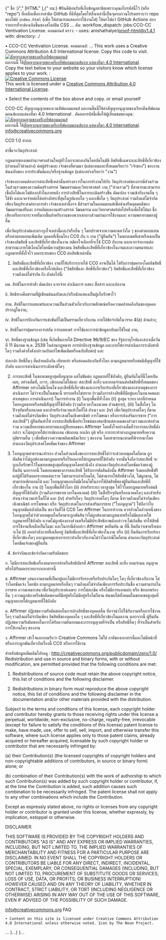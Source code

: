 {" ชื่อ :}"," [HTML" ],{"
บน:}
  #ยินดีต้อนรับที่เก็บข้อมูลสาธิตเพราะคุณเก็บรหัสนี้ไว้ (หรือ "repo") ที่เหลือเพื่อการสาธิต GitHub ที่ดีที่สุดโดยให้สิ่งเหล่านี้เป็นจุดรบกวนโปรดทราบว่า repo ของไฟล์ `index.html` (เพื่อ ให้สามารถแสดงการใช้งานได้) ให้มาโฟลว์ GitHub Actions สองรายการที่จะต้องเกิดขึ้นของสไตล์ชีต CSS
...
  ดัน:
  workflow_dispatch:
jobs:CCO-CC Ventivation License.
คอมมอนส์ 
    คราว:
      - uses: anishathalye/proof-html@v1.4.1
        with:
          directory: ./


     
  • CCO-CC Ventivation License.
คอมมอนส์:
...
     This work uses a Creative Commons Attribution 4.0 International license. 
     Copy this code to visit.  
      <a rel="license" href="http://creativecommons.org/licenses/by/4.0/"><img alt="สัญญาอนุญาตของครีเอทีฟคอมมอนส์" style="border-width:0" src="https://i.creativecommons.org/l/by/4.0/88x31.png" /></a><br />ผลงานนี้ ใช้<a rel="license" 
href="http://creativecommons.org/licenses/by/4.0/">สัญญาอนุญาตของครีเอทีฟคอมมอนส์แบบ แสดงที่มา 4.0 International</a>.         
   Copy the text below to your website so your visitors know which license applies to your work. :   
 <a rel="license" href="http://creativecommons.org/licenses/by/4.0/"><img alt="Creative Commons License" style="border-width:0" src="https://i.creativecommons.org/l/by/4.0/88x31.png" /></a><br />This work is licensed under a <a rel="license" href="http://creativecommons.org/licenses/by/4.0/">Creative Commons Attribution 4.0 International License</a>.  

 • Select the contents of the box above and copy.  or email yourself 

 CCO-CC สัญญาอนุญาตของเวนทีฟคอมมอนส์
ผลงานชิ้นนี้ใช้คำสัญญาอนุญาตของเรียกคืนทีฟคอมมอนส์แบบแสดงที่มา 4.0 International .
คัดลอกรหัสนี้เพื่อให้ผู้เยี่ยมชมของคุณ:  
  <a rel="license" href="http://creativecommons.org/licenses/by/4.0/"><img alt="สัญญาอนุญาตของครีเอทีฟคอมมอนส์" style="border-width:0" src="https://i.creativecommons.org/l/by/4.0/88x31.png" /></a><br />ผลงานนี้ ใช้<a rel="license" href="http://creativecommons.org/licenses/by/4.0/">สัญญาอนุญาตของครีเอทีฟคอมมอนส์แบบ แสดงที่มา 4.0 International</a>.
  info@creativecommons.org

 
CC0 1.0 สากล: 

คำชี้แจงวัตถุประสงค์: 

กฎหมายของเขตอำนาจศาลส่วนใหญ่ทั่วโลกจะตกลงกันโดยอัตโนมัติ
ลิขสิทธิ์เฉพาะและสิทธิ์ที่เกี่ยวข้อง (กำหนดไว้ด้านล่าง) ต่อผู้สร้างและ
เจ้าของที่ตามมา (แต่ละคนและทั้งหมดเรียกว่า "เจ้าของ") ของงานต้นฉบับของ
การประพันธ์และ/หรือฐานข้อมูล (แต่ละอย่างเรียกว่า "งาน")

เจ้าของบางคนต้องการสละสิทธิ์เหล่านั้นอย่างถาวรในการทำงานให้กับ
วัตถุประสงค์ของการมีส่วนร่วมในส่วนรวมของความคิดสร้างสรรค์ วัฒนธรรมและวิทยาศาสตร์
งาน ("ส่วนรวม") ที่สาธารณะสามารถเชื่อถือได้และไม่ต้องกลัวในภายหลัง
การอ้างสิทธิ์ในการละเมิดสร้างขึ้น ดัดแปลง รวมเข้ากับงานอื่น ๆ ใช้ซ้ำ
และแจกจ่ายต่อได้อย่างอิสระที่สุดในรูปแบบใด ๆ และเพื่อใด ๆ
วัตถุประสงค์ รวมถึงแต่ไม่จำกัดเพียงวัตถุประสงค์ทางการค้า เจ้าของเหล่านี้อาจ
มีส่วนร่วมในคอมมอนส์เพื่อส่งเสริมอุดมคติของวัฒนธรรมเสรีและ
การผลิตผลงานสร้างสรรค์ วัฒนธรรม และวิทยาศาสตร์ต่อไปหรือเพื่อให้ได้มา
ชื่อเสียงหรือการกระจายที่มากขึ้นสำหรับงานของพวกเขาบางส่วนผ่านการใช้งานและ
ความพยายามของผู้อื่น

เพื่อวัตถุประสงค์และแรงจูงใจเหล่านี้และ/หรืออื่น ๆ โดยปราศจากความคาดหวังใด ๆ
ของค่าตอบแทนหรือค่าตอบแทนเพิ่มเติม บุคคลที่เชื่อมโยง CC0 กับ ก
งาน ("ผู้ยืนยัน") ในขอบเขตที่เขาหรือเธอเป็นเจ้าของลิขสิทธิ์
และสิทธิที่เกี่ยวข้องในงาน สมัครใจเลือกที่จะใช้ CC0 กับงาน
และแจกจ่ายงานต่อสาธารณะภายใต้เงื่อนไขโดยมีความรู้ของตน
ลิขสิทธิ์และสิทธิ์ที่เกี่ยวข้องในงานและความหมายและกฎหมายที่ตั้งใจไว้
ผลกระทบของ CC0 ต่อสิทธิเหล่านั้น

1. ลิขสิทธิ์และสิทธิ์ที่เกี่ยวข้อง งานที่ให้บริการภายใต้ CC0 อาจเป็นได้
ได้รับการคุ้มครองโดยลิขสิทธิ์และสิทธิ์ที่เกี่ยวข้องหรือใกล้เคียง ("ลิขสิทธิ์และ
สิทธิ์ที่เกี่ยวข้อง") ลิขสิทธิ์และสิทธิ์ที่เกี่ยวข้อง รวมถึงแต่ไม่จำกัด
ถึง ดังต่อไปนี้:

  ผม. สิทธิในการทำซ้ำ ดัดแปลง แจกจ่าย ดำเนินการ แสดง สื่อสาร
  และแปลงาน

  ii. สิทธิทางศีลธรรมที่ผู้เขียนต้นฉบับและ/หรือนักแสดงเป็นผู้เก็บรักษาไว้

  สาม. สิทธิในการเผยแพร่และความเป็นส่วนตัวเกี่ยวกับภาพลักษณ์หรือความคล้ายคลึงกันของบุคคล
  ปรากฎในงาน;

  iv. สิทธิในการป้องกันการแข่งขันที่ไม่เป็นธรรมเกี่ยวกับงาน
  ภายใต้ข้อจำกัดในวรรค 4(a) ด้านล่าง;

  v. สิทธิในการคุ้มครองการสกัด การเผยแพร่ การใช้และการนำข้อมูลกลับมาใช้ใหม่
  งาน;

  vi. สิทธิ์ของฐานข้อมูล (เช่น ที่เกิดขึ้นภายใต้ Directive 96/9/EC ของ
  รัฐสภายุโรปและสภาเมื่อวันที่ 11 มีนาคม พ.ศ. 2539 ในด้านกฎหมาย
  การปกป้องฐานข้อมูล และภายใต้การดำเนินการระดับชาติใดๆ
  รวมถึงคำสั่งดังกล่าวฉบับแก้ไขเพิ่มเติมหรือฉบับสืบต่อ) และ

  ปกเกล้า สิทธิ์อื่นๆ ที่คล้ายคลึงกัน เทียบเท่า หรือสอดคล้องกันทั่วโลก
  ตามกฎหมายหรือสนธิสัญญาที่ใช้บังคับ และการดำเนินการระดับชาติใดๆ

2. การสละสิทธิ์ ในขอบเขตสูงสุดที่อนุญาต แต่ไม่ขัดต่อ
กฎหมายที่ใช้บังคับ, ผู้ยืนยันในที่นี้โดยเปิดเผย, อย่างเต็มที่, ถาวร, เพิกถอนไม่ได้และ
สละสิทธิ์ ละทิ้ง และยอมจำนนต่อลิขสิทธิ์ทั้งหมดของ Affirmer อย่างไม่มีเงื่อนไข
และสิทธิ์ที่เกี่ยวข้องและการเรียกร้องที่เกี่ยวข้องและสาเหตุของการดำเนินการ ไม่ว่าจะเป็นในขณะนี้
ทราบหรือไม่ทราบ (รวมถึงการอ้างสิทธิ์ที่มีอยู่และในอนาคตและสาเหตุของ
การดำเนินการ) ในการทำงาน (i) ในทุกพื้นที่ทั่วโลก (ii) สูงสุด
ระยะเวลาที่กำหนดโดยกฎหมายหรือสนธิสัญญาที่ใช้บังคับ (รวมถึงเวลาในอนาคต
ส่วนขยาย), (iii) ในสื่อใดๆ ในปัจจุบันหรืออนาคต และสำหรับจำนวนเท่าใดก็ได้
สำเนา และ (iv) เพื่อวัตถุประสงค์ใดๆ ก็ตาม รวมถึงแต่ไม่จำกัดเพียง
วัตถุประสงค์ในเชิงพาณิชย์ การโฆษณา หรือการส่งเสริมการขาย ("การสละสิทธิ์") ผู้ยืนยันทำให้
การสละสิทธิ์เพื่อประโยชน์ของสมาชิกแต่ละคนของส่วนรวมและต่อส่วนรวม
ความเสียหายของทายาทและผู้สืบทอดของ Affirmer โดยตั้งใจอย่างเต็มที่ว่าการสละสิทธิ์ดังกล่าว
จะไม่อยู่ภายใต้การเพิกถอน เพิกถอน ยกเลิก ยุติ หรือ
การกระทำทางกฎหมายหรือความยุติธรรมอื่น ๆ เพื่อขัดขวางความเพลิดเพลินเงียบ ๆ ของงาน
โดยสาธารณะตามที่พิจารณาโดยคำแถลงวัตถุประสงค์โดยชัดแจ้งของ Affirmer

3. ใบอนุญาตสาธารณะสำรอง ส่วนใดส่วนหนึ่งของการสละสิทธิ์ไม่ว่าจะด้วยเหตุผลใดก็ตาม
ถูกตัดสินว่าไม่ถูกต้องตามกฎหมายหรือไร้ผลภายใต้กฎหมายที่ใช้บังคับ จากนั้นจึงถือว่าสละสิทธิ์
จะถูกเก็บรักษาไว้ในขอบเขตสูงสุดที่อนุญาตโดยคำนึงถึง
คำแถลงวัตถุประสงค์โดยชัดแจ้งของผู้ยืนยัน นอกจากนี้ ในขอบเขตของการสละสิทธิ์
ได้รับการตัดสินดังนั้น Affirmer จึงมอบสิทธิ์ฟรีแก่ผู้ที่ได้รับผลกระทบแต่ละราย
ไม่สามารถถ่ายโอนได้, ไม่สามารถให้สิทธิ์ช่วงได้, ไม่ผูกขาด, ไม่สามารถเพิกถอนได้ และ
ใบอนุญาตแบบไม่มีเงื่อนไขในการใช้ลิขสิทธิ์ของผู้ยืนยันและสิทธิ์ที่เกี่ยวข้องใน
งาน (i) ในทุกพื้นที่ทั่วโลก (ii) สำหรับระยะเวลาสูงสุด
ให้ไว้โดยกฎหมายหรือสนธิสัญญาที่ใช้บังคับ (รวมถึงการขยายเวลาในอนาคต) (iii)
ในสื่อปัจจุบันหรืออนาคตใดๆ และสำหรับสำเนาจำนวนเท่าใดก็ได้ และ (iv) สำหรับใดๆ
วัตถุประสงค์ใดๆ ก็ตาม ซึ่งรวมถึงแต่ไม่จำกัดเพียงเชิงพาณิชย์ การโฆษณา หรือ
วัตถุประสงค์ในการส่งเสริมการขาย ("ใบอนุญาต") ให้ถือว่าใบอนุญาตมีผลบังคับเป็น
ของวันที่ใช้ CC0 โดย Affirmer ในการทำงาน ควรส่วนใดส่วนหนึ่งของ
ใบอนุญาตไม่ว่าด้วยเหตุผลใดก็ตามจะถูกตัดสินว่าไม่ถูกต้องตามกฎหมายหรือไม่มีผลภายใต้
กฎหมายที่ใช้บังคับ ความไม่ถูกต้องบางส่วนหรือไม่มีประสิทธิภาพดังกล่าวจะไม่เกิดขึ้น
ทำให้สิทธิ์การใช้งานที่เหลือเป็นโมฆะ และในกรณีดังกล่าว Affirmer ขอยืนยัน ณ ที่นี้
ยืนยันว่าเขาหรือเธอจะไม่ (i) ออกกำลังกายที่เหลืออยู่
ลิขสิทธิ์และสิทธิ์ที่เกี่ยวข้องในงาน หรือ (ii) ยืนยันการเรียกร้องที่เกี่ยวข้องใดๆ
และมูลเหตุแห่งการกระทำเกี่ยวกับงานไม่ว่าในกรณีใดก็ตาม
คำแถลงวัตถุประสงค์โดยชัดแจ้งของผู้ยืนยัน

4. ข้อจำกัดและข้อจำกัดความรับผิดชอบ

  ก. ไม่มีการสละสิทธิเครื่องหมายการค้าหรือสิทธิบัตรที่ Affirmer สละสิทธิ์ ละทิ้ง
  ยอมจำนน อนุญาต หรือได้รับผลกระทบจากเอกสารนี้

  ข. Affirmer เสนองานตามที่เป็นอยู่และไม่มีการรับรองหรือรับประกันใดๆ
  ใดๆ ที่เกี่ยวข้องกับงาน ไม่ว่าโดยชัดแจ้ง โดยนัย ตามกฎหมายหรืออื่นๆ
  รวมถึงแต่ไม่จำกัดเพียงการรับประกันชื่อ ความสามารถในการขาย ความเหมาะสม
  เพื่อวัตถุประสงค์เฉพาะ การไม่ละเมิด หรือไม่มีการแอบแฝง หรือ
  ข้อบกพร่องอื่น ๆ ความถูกต้องหรือข้อผิดพลาดที่มีอยู่หรือไม่มีอยู่หรือไม่ก็ตาม
  ค้นพบได้ทั้งหมดในขอบเขตสูงสุดที่อนุญาตภายใต้กฎหมายที่ใช้บังคับ

  ค. Affirmer ปฏิเสธความรับผิดชอบในการล้างสิทธิ์ของบุคคลอื่น
  ที่อาจนำไปใช้กับงานหรือการใช้งานใดๆ รวมถึงแต่ไม่จำกัดเพียง
  ลิขสิทธิ์ของบุคคลใด ๆ และสิทธิ์ที่เกี่ยวข้องในผลงาน นอกจากนี้ ผู้ยืนยัน
  ปฏิเสธความรับผิดชอบในการได้รับความยินยอมและการอนุญาตที่จำเป็น
  หรือสิทธิ์อื่นๆ ที่จำเป็นสำหรับการใช้งานใดๆ ของงาน

  ง. Affirmer เข้าใจและยอมรับว่า Creative Commons ไม่ใช่
  ภาคีของเอกสารนี้และไม่มีหน้าที่หรือภาระผูกพันเกี่ยวกับเรื่องนี้
  CC0 หรือการใช้งาน

สำหรับข้อมูลเพิ่มเติมโปรดดู : 
<http://creativecommons.org/publicdomain/zero/1.0/> 
Redistribution and use in source and binary forms, with or without modification, are permitted provided that the following conditions are met:

1. Redistributions of source code must retain the above copyright notice, this list of conditions and the following disclaimer.

2. Redistributions in binary form must reproduce the above copyright notice, this list of conditions and the following disclaimer in the documentation and/or other materials provided with the distribution.

Subject to the terms and conditions of this license, each copyright holder and contributor hereby grants to those receiving rights under this license a perpetual, worldwide, non-exclusive, no-charge, royalty-free, irrevocable (except for failure to satisfy the conditions of this license) patent license to make, have made, use, offer to sell, sell, import, and otherwise transfer this software, where such license applies only to those patent claims, already acquired or hereafter acquired, licensable by such copyright holder or contributor that are necessarily infringed by:

(a) their Contribution(s) (the licensed copyrights of copyright holders and non-copyrightable additions of contributors, in source or binary form) alone; or

(b) combination of their Contribution(s) with the work of authorship to which such Contribution(s) was added by such copyright holder or contributor, if, at the time the Contribution is added, such addition causes such combination to be necessarily infringed. The patent license shall not apply to any other combinations which include the Contribution.

Except as expressly stated above, no rights or licenses from any copyright holder or contributor is granted under this license, whether expressly, by implication, estoppel or otherwise.

DISCLAIMER

THIS SOFTWARE IS PROVIDED BY THE COPYRIGHT HOLDERS AND CONTRIBUTORS "AS IS" AND ANY EXPRESS OR IMPLIED WARRANTIES, INCLUDING, BUT NOT LIMITED TO, THE IMPLIED WARRANTIES OF MERCHANTABILITY AND FITNESS FOR A PARTICULAR PURPOSE ARE DISCLAIMED. IN NO EVENT SHALL THE COPYRIGHT HOLDERS OR CONTRIBUTORS BE LIABLE FOR ANY DIRECT, INDIRECT, INCIDENTAL, SPECIAL, EXEMPLARY, OR CONSEQUENTIAL DAMAGES (INCLUDING, BUT NOT LIMITED TO, PROCUREMENT OF SUBSTITUTE GOODS OR SERVICES; LOSS OF USE, DATA, OR PROFITS; OR BUSINESS INTERRUPTION) HOWEVER CAUSED AND ON ANY THEORY OF LIABILITY, WHETHER IN CONTRACT, STRICT LIABILITY, OR TORT (INCLUDING NEGLIGENCE OR OTHERWISE) ARISING IN ANY WAY OUT OF THE USE OF THIS SOFTWARE, EVEN IF ADVISED OF THE POSSIBILITY OF SUCH DAMAGE. 





  
 info@creativecommons.org 
 FAQ
 
    • Content on this site is licensed under Creative Commons Attribution 4.0 International unless otherwise noted. Icon by The Noun Project.  

...
}...}
}...

